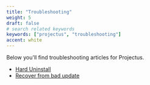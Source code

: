 ```yaml
---
title: "Troubleshooting"
weight: 5
draft: false
# search related keywords
keywords: ["projectus", "troubleshooting"]
accent: white
---
```


Below you'll find troubleshooting articles for Projectus.

- [Hard Uninstall](/projectus/troubleshooting/hard_uninstall)
- [Recover from bad update](/projectus/troubleshooting/recover_from_bad_update)
